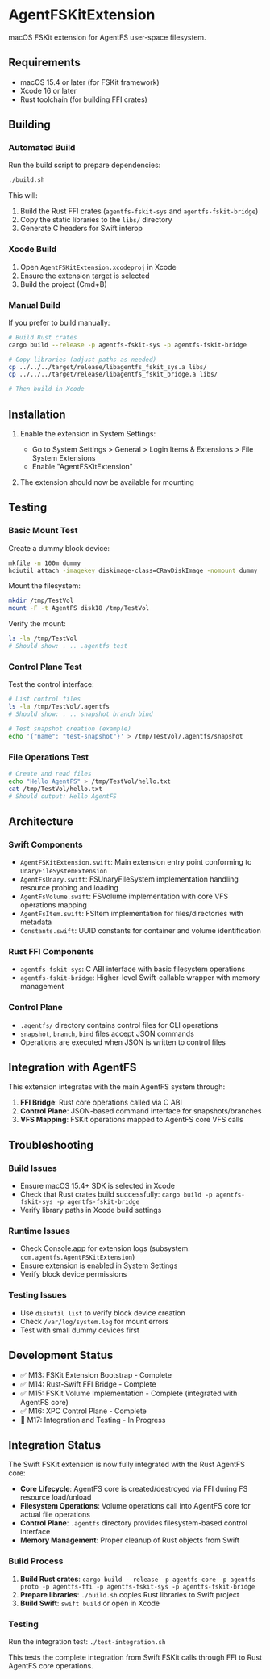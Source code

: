 # AgentFSKitExtension

macOS FSKit extension for AgentFS user-space filesystem.

## Requirements

- macOS 15.4 or later (for FSKit framework)
- Xcode 16 or later
- Rust toolchain (for building FFI crates)

## Building

### Automated Build

Run the build script to prepare dependencies:

```bash
./build.sh
```

This will:
1. Build the Rust FFI crates (`agentfs-fskit-sys` and `agentfs-fskit-bridge`)
2. Copy the static libraries to the `libs/` directory
3. Generate C headers for Swift interop

### Xcode Build

1. Open `AgentFSKitExtension.xcodeproj` in Xcode
2. Ensure the extension target is selected
3. Build the project (Cmd+B)

### Manual Build

If you prefer to build manually:

```bash
# Build Rust crates
cargo build --release -p agentfs-fskit-sys -p agentfs-fskit-bridge

# Copy libraries (adjust paths as needed)
cp ../../../target/release/libagentfs_fskit_sys.a libs/
cp ../../../target/release/libagentfs_fskit_bridge.a libs/

# Then build in Xcode
```

## Installation

1. Enable the extension in System Settings:
   - Go to System Settings > General > Login Items & Extensions > File System Extensions
   - Enable "AgentFSKitExtension"

2. The extension should now be available for mounting

## Testing

### Basic Mount Test

Create a dummy block device:

```bash
mkfile -n 100m dummy
hdiutil attach -imagekey diskimage-class=CRawDiskImage -nomount dummy
```

Mount the filesystem:

```bash
mkdir /tmp/TestVol
mount -F -t AgentFS disk18 /tmp/TestVol
```

Verify the mount:

```bash
ls -la /tmp/TestVol
# Should show: . .. .agentfs test
```

### Control Plane Test

Test the control interface:

```bash
# List control files
ls -la /tmp/TestVol/.agentfs
# Should show: . .. snapshot branch bind

# Test snapshot creation (example)
echo '{"name": "test-snapshot"}' > /tmp/TestVol/.agentfs/snapshot
```

### File Operations Test

```bash
# Create and read files
echo "Hello AgentFS" > /tmp/TestVol/hello.txt
cat /tmp/TestVol/hello.txt
# Should output: Hello AgentFS
```

## Architecture

### Swift Components

- `AgentFSKitExtension.swift`: Main extension entry point conforming to `UnaryFileSystemExtension`
- `AgentFsUnary.swift`: FSUnaryFileSystem implementation handling resource probing and loading
- `AgentFsVolume.swift`: FSVolume implementation with core VFS operations mapping
- `AgentFsItem.swift`: FSItem implementation for files/directories with metadata
- `Constants.swift`: UUID constants for container and volume identification

### Rust FFI Components

- `agentfs-fskit-sys`: C ABI interface with basic filesystem operations
- `agentfs-fskit-bridge`: Higher-level Swift-callable wrapper with memory management

### Control Plane

- `.agentfs/` directory contains control files for CLI operations
- `snapshot`, `branch`, `bind` files accept JSON commands
- Operations are executed when JSON is written to control files

## Integration with AgentFS

This extension integrates with the main AgentFS system through:

1. **FFI Bridge**: Rust core operations called via C ABI
2. **Control Plane**: JSON-based command interface for snapshots/branches
3. **VFS Mapping**: FSKit operations mapped to AgentFS core VFS calls

## Troubleshooting

### Build Issues

- Ensure macOS 15.4+ SDK is selected in Xcode
- Check that Rust crates build successfully: `cargo build -p agentfs-fskit-sys -p agentfs-fskit-bridge`
- Verify library paths in Xcode build settings

### Runtime Issues

- Check Console.app for extension logs (subsystem: `com.agentfs.AgentFSKitExtension`)
- Ensure extension is enabled in System Settings
- Verify block device permissions

### Testing Issues

- Use `diskutil list` to verify block device creation
- Check `/var/log/system.log` for mount errors
- Test with small dummy devices first

## Development Status

- ✅ M13: FSKit Extension Bootstrap - Complete
- ✅ M14: Rust-Swift FFI Bridge - Complete
- ✅ M15: FSKit Volume Implementation - Complete (integrated with AgentFS core)
- ✅ M16: XPC Control Plane - Complete
- 🔄 M17: Integration and Testing - In Progress

## Integration Status

The Swift FSKit extension is now fully integrated with the Rust AgentFS core:

- **Core Lifecycle**: AgentFS core is created/destroyed via FFI during FS resource load/unload
- **Filesystem Operations**: Volume operations call into AgentFS core for actual file operations
- **Control Plane**: `.agentfs` directory provides filesystem-based control interface
- **Memory Management**: Proper cleanup of Rust objects from Swift

### Build Process

1. **Build Rust crates**: `cargo build --release -p agentfs-core -p agentfs-proto -p agentfs-ffi -p agentfs-fskit-sys -p agentfs-fskit-bridge`
2. **Prepare libraries**: `./build.sh` copies Rust libraries to Swift project
3. **Build Swift**: `swift build` or open in Xcode

### Testing

Run the integration test: `./test-integration.sh`

This tests the complete integration from Swift FSKit calls through FFI to Rust AgentFS core operations.
